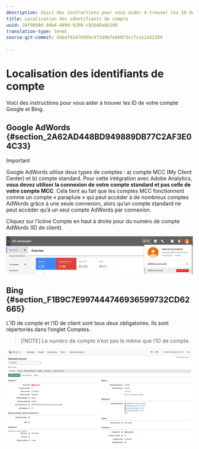 ```yaml
---
description: Voici des instructions pour vous aider à trouver les ID de votre compte Google et Bing.
title: Localisation des identifiants de compte
uuid: 34f9bb8d-84b4-4890-9200-c926d0abb1d6
translation-type: tm+mt
source-git-commit: dabaf6247695bc4f3d9bfe668f3ccfca12a52269

---
```



# Localisation des identifiants de compte

Voici des instructions pour vous aider à trouver les ID de votre compte Google et Bing.

## Google AdWords {#section_2A62AD448BD949889DB77C2AF3E04C33}

>[!IMPORTANT]
>
>Google AdWords utilise deux types de comptes : a) compte MCC (My Client Center) et b) compte standard. Pour cette intégration avec Adobe Analytics, **vous devez utiliser la connexion de votre compte standard et pas celle de votre compte MCC**. Cela tient au fait que les comptes MCC fonctionnent comme un compte « parapluie » qui peut accéder à de nombreux comptes AdWords grâce à une seule connexion, alors qu’un compte standard ne peut accéder qu’à un seul compte AdWords par connexion.

Cliquez sur l’icône Compte en haut à droite pour du numéro de compte AdWords (ID de client).

![](assets/google_account.png)

## Bing  {#section_F1B9C7E997444746936599732CD62665}

L’ID de compte et l’ID de client sont tous deux obligatoires. Ils sont répertoriés dans l’onglet Comptes.

>[!NOTE] Le numéro de compte n’est pas le même que l’ID de compte.

![](assets/bing_id.png)
